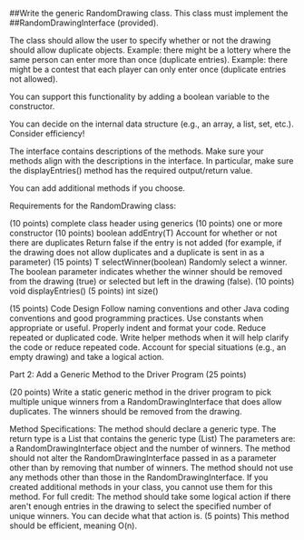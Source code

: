 ##Write the generic RandomDrawing class. This class must implement the
##RandomDrawingInterface (provided).        

The class should allow the user to specify whether or not the 
drawing should allow duplicate objects.
    Example: there might be a lottery where the same person can enter 
    more than once (duplicate entries).
    Example: there might be a contest that each player can 
    only enter once (duplicate entries not allowed). 
    
You can support this functionality by adding a boolean variable to the constructor.

You can decide on the internal data structure (e.g., an array, a list, set, etc.).
    Consider efficiency!
    
The interface contains descriptions of the methods. 
    Make sure your methods align with the descriptions in the interface.
    In particular, make sure the displayEntries() method has 
        the required output/return value.
        
You can add additional methods if you choose.


Requirements for the RandomDrawing class:

(10 points) complete class header using generics
(10 points) one or more constructor 
(10 points) boolean addEntry(T)
    Account for whether or not there are duplicates
    Return false if the entry is not added (for example, if the drawing does not 
    allow duplicates and a duplicate is sent in as a parameter)
(15 points) T selectWinner(boolean)
Randomly select a winner.
    The boolean parameter indicates whether the winner 
    should be removed from the drawing (true) or selected 
    but left in the drawing (false).
(10 points) void displayEntries() 
(5 points) int size()

(15 points) Code Design 
Follow naming conventions and other Java coding conventions and good programming practices.
Use constants when appropriate or useful.
Properly indent and format your code.
Reduce repeated or duplicated code.
Write helper methods when it will help clarify the code or reduce repeated code.
Account for special situations (e.g., an empty drawing) and take a logical action.

Part 2: Add a Generic Method to the Driver Program (25 points)

(20 points) Write a static generic method in the driver program to 
pick multiple unique winners from a RandomDrawingInterface that does allow duplicates. 
The winners should be removed from the drawing.

Method Specifications:
The method should declare a generic type.
The return type is a List that contains the generic type (List<T>)
The parameters are: a RandomDrawingInterface<T> object and the number of winners.
The method should not alter the RandomDrawingInterface passed in as a parameter other than by removing that number of winners.
The method should not use any methods other than those in the RandomDrawingInterface.
If you created additional methods in your class, you cannot use them for this method.
For full credit:
The method should take some logical action if there aren't enough entries in the drawing to select the specified number of unique winners. You can decide what that action is.
(5 points) This method should be efficient, meaning O(n).